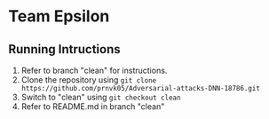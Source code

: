 # Team Epsilon

## Running Intructions
1) Refer to branch "clean" for instructions. 
2) Clone the repository using `git clone https://github.com/prnvk05/Adversarial-attacks-DNN-18786.git`
3) Switch to "clean" using `git checkout clean`
4) Refer to README.md in branch "clean"
<!-- 1)Clone the repo using `git clone https://github.com/prnvk05/Adversarial-attacks-DNN-18786.git`
2)Change brach from master to main using `git checkout master` -->

<!-- ### Running FGSM attack
Run `python3 attack_fgsm.py`


### Running PGD attack
Run `python3 attack_pgd.py`



### Running Adversarial Training attack
Run `python3 adversarial_training.py` -->